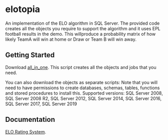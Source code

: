 # elotopia
An implementation of the ELO algorithm in SQL Server.
The provided code creates all the objects you require to support the algorithm and it uses EPL football results in the demo.
This willproduce a probability matrix of how likely TeamA will win at home or Draw or Team B will win away.

## Getting Started

Download [all_in_one](/all_in_one.sql).
This script creates all the objects and jobs that you need.

You can also download the objects as separate scripts:
Note that you will need to have permissions to create databases, schemas, tables, functions and stored procedures to install this.
Supported versions: SQL Server 2008, SQL Server 2008 R2, SQL Server 2012, SQL Server 2014, SQL Server 2016, SQL Server 2017, SQL Server 2019

## Documentation
[ELO Rating System](/https://en.wikipedia.org/wiki/Elo_rating_system).
